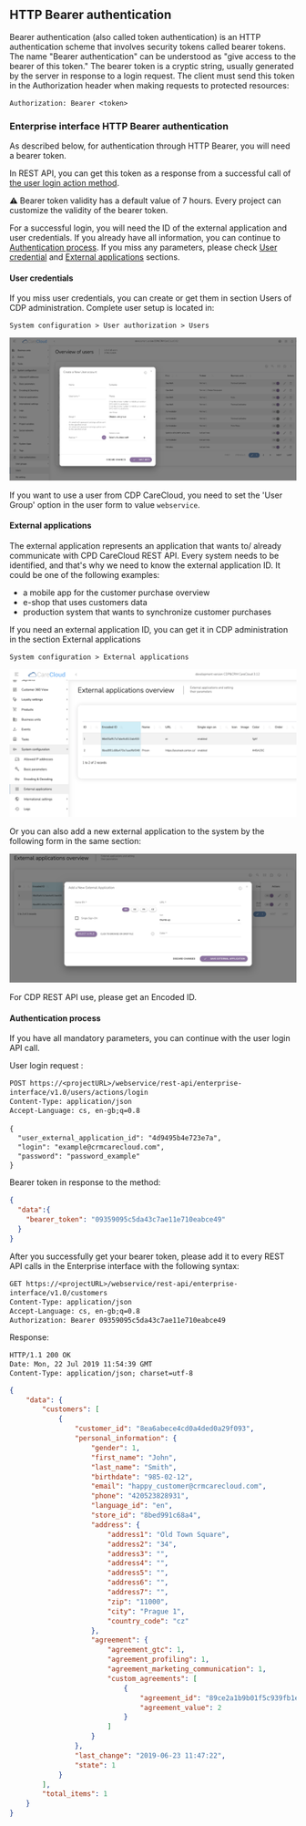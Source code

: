 ## HTTP Bearer authentication
Bearer authentication (also called token authentication) is an HTTP authentication scheme that involves security tokens called bearer tokens. The name "Bearer authentication" can be understood as "give access to the bearer of this token." The bearer token is a cryptic string, usually generated by the server in response to a login request. The client must send this token in the Authorization header when making requests to protected resources:

```http request
Authorization: Bearer <token>
```

### Enterprise interface HTTP Bearer authentication

As described below, for authentication through HTTP Bearer, you will need a bearer token.

In REST API, you can get this token as a response from a successful call of [the user login action method](#operation/postUserLogin).
<p class="warning">⚠️ Bearer token validity has a default value of 7 hours. Every project can customize the validity of the bearer token.</p>

For a successful login, you will need the ID of the external application and user credentials.
If you already have all information, you can continue to [Authentication process](#authentication-process). If you miss any parameters, please check [User credential](#user-credentials) and [External applications](#external-applications) sections.


#### User credentials

If you miss user credentials, you can create or get them in section Users of CDP administration.
Complete user setup is located in:
```text
System configuration > User authorization > Users
```

<img src="img/user_add.png">

If you want to use a user from CDP CareCloud, you need to set the 'User Group' option in the user form to value `webservice`.

#### External applications
The external application represents an application that wants to/ already communicate with CPD CareCloud REST API. Every system needs to be identified, and that's why we need to know the external application ID.
It could be one of the following examples:
- a mobile app for the customer  purchase overview
- e-shop that uses customers data
- production system that wants to synchronize customer purchases

If you need an external application ID, you can get it in CDP administration in the section External applications
```text
System configuration > External applications
```

<img src="img/external_app_overview.png"> <br/>


Or you can also add a new external application to the system by the following form in the same section:


<img src="img/external_app_add.png"> <br/>


For CDP REST API use, please get an Encoded ID.

#### Authentication process
If you have all mandatory parameters, you can continue with the user login API call.

User login request :

```http request
POST https://<projectURL>/webservice/rest-api/enterprise-interface/v1.0/users/actions/login
Content-Type: application/json
Accept-Language: cs, en-gb;q=0.8

{
  "user_external_application_id": "4d9495b4e723e7a",
  "login": "example@crmcarecloud.com",
  "password": "password_example"
}
```

Bearer token in response to the method:

```json
{
  "data":{
    "bearer_token": "09359095c5da43c7ae11e710eabce49"
  }
}
```


After you successfully get your bearer token, please add it to every REST API calls in the Enterprise interface with the following syntax:

```http request
GET https://<projectURL>/webservice/rest-api/enterprise-interface/v1.0/customers
Content-Type: application/json
Accept-Language: cs, en-gb;q=0.8
Authorization: Bearer 09359095c5da43c7ae11e710eabce49
```

Response:

```http request
HTTP/1.1 200 OK
Date: Mon, 22 Jul 2019 11:54:39 GMT
Content-Type: application/json; charset=utf-8
```

```json
{
    "data": {
        "customers": [
            {
                "customer_id": "8ea6abece4cd0a4ded0a29f093",
                "personal_information": {
                    "gender": 1,
                    "first_name": "John",
                    "last_name": "Smith",
                    "birthdate": "985-02-12",
                    "email": "happy_customer@crmcarecloud.com",
                    "phone": "420523828931",
                    "language_id": "en",
                    "store_id": "8bed991c68a4",
                    "address": {
                        "address1": "Old Town Square",
                        "address2": "34",
                        "address3": "",
                        "address4": "",
                        "address5": "",
                        "address6": "",
                        "address7": "",
                        "zip": "11000",
                        "city": "Prague 1",
                        "country_code": "cz"
                    },
                    "agreement": {
                        "agreement_gtc": 1,
                        "agreement_profiling": 1,
                        "agreement_marketing_communication": 1,
                        "custom_agreements": [
                            {
                                "agreement_id": "89ce2a1b9b01f5c939fb1e20cd",
                                "agreement_value": 2
                            }
                        ]
                    }
                },
                "last_change": "2019-06-23 11:47:22",
                "state": 1
            }
        ],
        "total_items": 1
    }
}
```